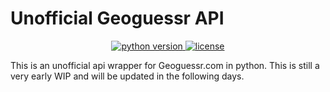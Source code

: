 # Unofficial Geoguessr API

<p align="center">
  <a target="_blank" href="https://www.python.org/downloads/" title="Python version">
    <img src="https://img.shields.io/badge/python-%3E=_3.6-blue.svg" alt="python version">
</a>
  <a href="https://github.com/Inkapable/geoguessr-api/blob/master/LICENSE">
    <img src="https://img.shields.io/github/license/mashape/apistatus.svg" alt="license">
  </a>
</p>

This is an unofficial api wrapper for Geoguessr.com in python. This is still a very early WIP and 
will be updated in the following days.